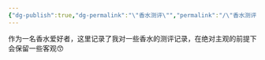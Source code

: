 ```yaml
---
{"dg-publish":true,"dg-permalink":"\"香水测评\"","permalink":"/\"香水测评\"/","dgPassFrontmatter":true,"created":"2024-01-27T01:38:12.224+08:00","updated":"2024-02-05T01:38:11.156+08:00"}
---
```


作为一名香水爱好者，这里记录了我对一些香水的测评记录，在绝对主观的前提下会保留一些客观😙

